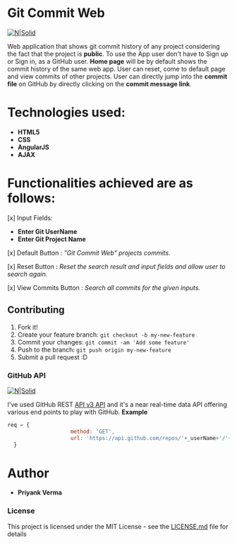 # Git Commit Web

[![N|Solid](https://assets-cdn.github.com/images/modules/logos_page/Octocat.png)](https://github.com/Priyank1504/Git_Commit_Web)

Web application that shows git commit history of any project considering the fact that the project is __public__.
To use the App user don't have to Sign up or Sign in, as a GitHub user.
__Home page__ will be by default shows the commit history of the same web app.
User can reset, come to default page and view commits of other projects.
User can directly jump into the __commit file__ on GitHub by directly clicking on the __commit message link__. 

# Technologies used:
- **HTML5**
- **CSS**
- **AngularJS**
- **AJAX**

# Functionalities achieved are as follows:
 [x] Input Fields:
 - **Enter Git UserName** 
 - **Enter Git Project Name**
 
[x] Default Button : _"Git Commit Web" projects commits._

[x] Reset Button : _Reset the search result and input fields and allow user to search again._

[x] View Commits Button :  _Search all commits for the given inputs._

## Contributing
1. Fork it!
2. Create your feature branch: `git checkout -b my-new-feature`
3. Commit your changes: `git commit -am 'Add some feature'`
4. Push to the branch: `git push origin my-new-feature`
5. Submit a pull request :D
### GitHub API

[![N|Solid](http://www.cloudways.com/blog/wp-content/uploads/cloudwaysgithub.jpg)](https://developer.github.com/v3/)

I've used GitHub REST [API v3 API](https://developer.github.com/v3/) and it's a near real-time data API offering various end points to play with GitHub.
**Example**
```javascript
req = {
                    method: 'GET',
                    url: 'https://api.github.com/repos/'+_userName+'/'+_projectName+'/commits',
  }
```
# Author
- **Priyank Verma**


### License
This project is licensed under the MIT License - see the [LICENSE.md](https://en.wikipedia.org/wiki/MIT_License) file for details
